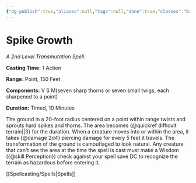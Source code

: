 ```yaml
---
{"dg-publish":true,"aliases":null,"tags":null,"done":true,"classes":"Druid, Ranger,","spellLevel":2,"school":"Transmutation","source":"PHB","permalink":"/spells/spike-growth/","dgHomeLink":false,"dgPassFrontmatter":true}
---
```


# Spike Growth
*A 2nd Level Transmutation Spell.*

**Casting Time:** 1 Action

**Range:** Point, 150 Feet

**Components:** V S M(seven sharp thorns or seven small twigs, each sharpened to a point)

**Duration:** Timed, 10 Minutes

The ground in a 20-foot radius centered on a point within range twists and sprouts hard spikes and thorns. The area becomes {@quickref difficult terrain||3} for the duration. When a creature moves into or within the area, it takes {@damage 2d4} piercing damage for every 5 feet it travels.
The transformation of the ground is camouflaged to look natural. Any creature that can't see the area at the time the spell is cast must make a Wisdom ({@skill Perception}) check against your spell save DC to recognize the terrain as hazardous before entering it.

[[Spellcasting/Spells|Spells]]